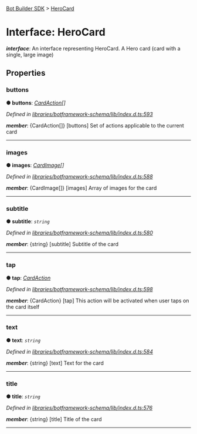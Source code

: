 [Bot Builder SDK](../README.md) > [HeroCard](../interfaces/botbuilder.herocard.md)



# Interface: HeroCard

*__interface__*: An interface representing HeroCard. A Hero card (card with a single, large image)



## Properties
<a id="buttons"></a>

###  buttons

**●  buttons**:  *[CardAction](botbuilder.cardaction.md)[]* 

*Defined in [libraries/botframework-schema/lib/index.d.ts:593](https://github.com/Microsoft/botbuilder-js/blob/09ad751/libraries/botframework-schema/lib/index.d.ts#L593)*


*__member__*: {CardAction[]} [buttons] Set of actions applicable to the current card





___

<a id="images"></a>

###  images

**●  images**:  *[CardImage](botbuilder.cardimage.md)[]* 

*Defined in [libraries/botframework-schema/lib/index.d.ts:588](https://github.com/Microsoft/botbuilder-js/blob/09ad751/libraries/botframework-schema/lib/index.d.ts#L588)*


*__member__*: {CardImage[]} [images] Array of images for the card





___

<a id="subtitle"></a>

###  subtitle

**●  subtitle**:  *`string`* 

*Defined in [libraries/botframework-schema/lib/index.d.ts:580](https://github.com/Microsoft/botbuilder-js/blob/09ad751/libraries/botframework-schema/lib/index.d.ts#L580)*


*__member__*: {string} [subtitle] Subtitle of the card





___

<a id="tap"></a>

###  tap

**●  tap**:  *[CardAction](botbuilder.cardaction.md)* 

*Defined in [libraries/botframework-schema/lib/index.d.ts:598](https://github.com/Microsoft/botbuilder-js/blob/09ad751/libraries/botframework-schema/lib/index.d.ts#L598)*


*__member__*: {CardAction} [tap] This action will be activated when user taps on the card itself





___

<a id="text"></a>

###  text

**●  text**:  *`string`* 

*Defined in [libraries/botframework-schema/lib/index.d.ts:584](https://github.com/Microsoft/botbuilder-js/blob/09ad751/libraries/botframework-schema/lib/index.d.ts#L584)*


*__member__*: {string} [text] Text for the card





___

<a id="title"></a>

###  title

**●  title**:  *`string`* 

*Defined in [libraries/botframework-schema/lib/index.d.ts:576](https://github.com/Microsoft/botbuilder-js/blob/09ad751/libraries/botframework-schema/lib/index.d.ts#L576)*


*__member__*: {string} [title] Title of the card





___


